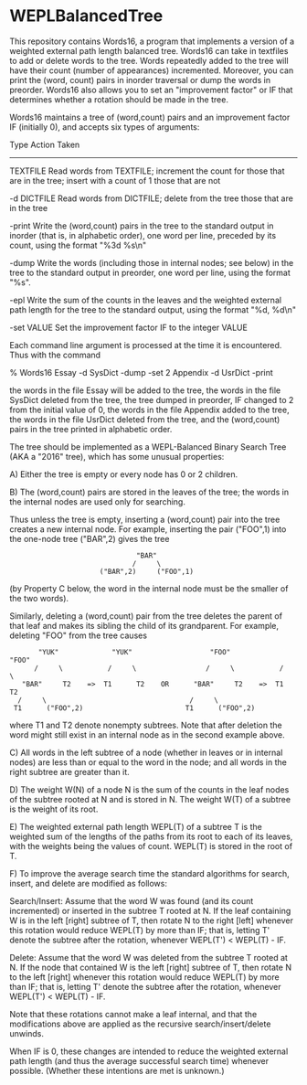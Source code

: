 # WEPLBalancedTree

This repository contains Words16, a program that implements a version of a weighted external path length balanced tree. 
Words16 can take in textfiles to add or delete words to the tree. Words repeatedly added to the tree will have their count (number of
appearances) incremented. Moreover, you can print the (word, count) pairs in inorder traversal or dump the words in preorder.
Words16 also allows you to set an "improvement factor" or IF that determines whether a rotation should be made in the tree.

Words16
maintains a tree of (word,count) pairs and an improvement factor IF (initially
0), and accepts six types of arguments:

  Type            Action Taken
  ----            ------------
  TEXTFILE        Read words from TEXTFILE; increment the count for those that
                  are in the tree; insert with a count of 1 those that are not

  -d DICTFILE     Read words from DICTFILE; delete from the tree those that are
                  in the tree

  -print          Write the (word,count) pairs in the tree to the standard
                  output in inorder (that is, in alphabetic order), one word
                  per line, preceded by its count, using the format "%3d %s\n"

  -dump           Write the words (including those in internal nodes; see
                  below) in the tree to the standard output in preorder, one
                  word per line, using the format "%s".

  -epl            Write the sum of the counts in the leaves and the weighted
                  external path length for the tree to the standard output,
                  using the format "%d, %d\n"

  -set VALUE      Set the improvement factor IF to the integer VALUE

Each command line argument is processed at the time it is encountered.  Thus
with the command

  % Words16  Essay  -d SysDict  -dump  -set 2   Appendix  -d UsrDict  -print

the words in the file Essay will be added to the tree, the words in the file
SysDict deleted from the tree, the tree dumped in preorder, IF changed to 2
from the initial value of 0, the words in the file Appendix added to the tree,
the words in the file UsrDict deleted from the tree, and the (word,count) pairs
in the tree printed in alphabetic order.

The tree should be implemented as a WEPL-Balanced Binary Search Tree (AKA a
"2016" tree), which has some unusual properties:
                          
A) Either the tree is empty or every node has 0 or 2 children.

B) The (word,count) pairs are stored in the leaves of the tree; the words in
   the internal nodes are used only for searching.

   Thus unless the tree is empty, inserting a (word,count) pair into the tree
   creates a new internal node.  For example, inserting the pair ("FOO",1) into
   the one-node tree ("BAR",2) gives the tree

                                   "BAR"
                                  /     \
                          ("BAR",2)     ("FOO",1)

   (by Property C below, the word in the internal node must be the smaller of
   the two words).

   Similarly, deleting a (word,count) pair from the tree deletes the parent of
   that leaf and makes its sibling the child of its grandparent.  For example,
   deleting "FOO" from the tree causes

           "YUK"             "YUK"                   "FOO"             "FOO"
          /     \           /     \                 /     \           /     \
       "BAR"     T2    =>  T1      T2    OR      "BAR"     T2    =>  T1     T2
      /     \                                   /     \
     T1      ("FOO",2)                         T1      ("FOO",2)

   where T1 and T2 denote nonempty subtrees.  Note that after deletion the word
   might still exist in an internal node as in the second example above.

C) All words in the left subtree of a node (whether in leaves or in internal
   nodes) are less than or equal to the word in the node; and all words in the
   right subtree are greater than it.

D) The weight W(N) of a node N is the sum of the counts in the leaf nodes of
   the subtree rooted at N and is stored in N.  The weight W(T) of a subtree
   is the weight of its root.

E) The weighted external path length WEPL(T) of a subtree T is the weighted sum
   of the lengths of the paths from its root to each of its leaves, with the
   weights being the values of count.  WEPL(T) is stored in the root of T.

F) To improve the average search time the standard algorithms for search,
   insert, and delete are modified as follows:

   Search/Insert:
     Assume that the word W was found (and its count incremented) or inserted
     in the subtree T rooted at N.  If the leaf containing W is in the left
     [right] subtree of T, then rotate N to the right [left] whenever this
     rotation would reduce WEPL(T) by more than IF; that is, letting T' denote
     the subtree after the rotation, whenever WEPL(T') < WEPL(T) - IF.
    
   Delete:
     Assume that the word W was deleted from the subtree T rooted at N.  If the
     node that contained W is the left [right] subtree of T, then rotate N to
     the left [right] whenever this rotation would reduce WEPL(T) by more than
     IF; that is, letting T' denote the subtree after the rotation, whenever
     WEPL(T') < WEPL(T) - IF.

   Note that these rotations cannot make a leaf internal, and that the
   modifications above are applied as the recursive search/insert/delete
   unwinds.

   When IF is 0, these changes are intended to reduce the weighted external
   path length (and thus the average successful search time) whenever possible.
   (Whether these intentions are met is unknown.)
